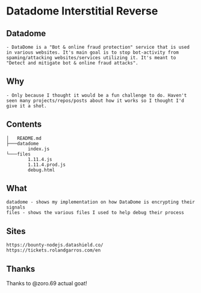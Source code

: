 # Datadome Interstitial Reverse

## Datadome
    - DataDome is a "Bot & online fraud protection" service that is used in various websites. It's main goal is to stop bot-activity from spaming/attacking websites/services utilizing it. It's meant to "Detect and mitigate bot & online fraud attacks". 
## Why
    - Only because I thought it would be a fun challenge to do. Haven't seen many projects/repos/posts about how it works so I thought I'd give it a shot.

## Contents
    │   README.md
    ├───datadome
            index.js
    └───files
            1.11.4.js
            1.11.4.prod.js
            debug.html

## What
    datadome - shows my implementation on how DataDome is encrypting their signals
    files - shows the various files I used to help debug their process

## Sites
    https://bounty-nodejs.datashield.co/
    https://tickets.rolandgarros.com/en

## Thanks
   Thanks to @zoro.69 actual goat! 

